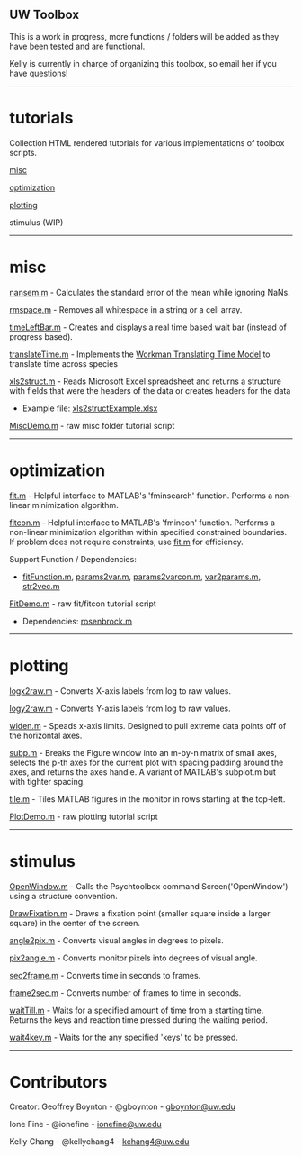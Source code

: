 ## UW Toolbox 

This is a work in progress, more functions / folders will be added as they have been tested and are functional.

Kelly is currently in charge of organizing this toolbox, so email her if you have questions!

---

# tutorials

Collection HTML rendered tutorials for various implementations of toolbox scripts.

[misc](http://htmlpreview.github.io/?https://github.com/VisCog/UWToolbox/blob/master/Tutorials/misc/MiscDemo.html)

[optimization](http://htmlpreview.github.io/?https://github.com/VisCog/UWToolbox/blob/master/Tutorials/optimization/FitDemo.html)

[plotting](http://htmlpreview.github.io/?https://github.com/VisCog/UWToolbox/blob/master/Tutorials/plotting/PlotDemo.html)

stimulus (WIP)

---

# misc

[nansem.m](https://github.com/VisCog/UWToolbox/blob/master/UWToolbox/misc/nansem.m) -  Calculates the standard error of the mean while ignoring NaNs.

[rmspace.m](https://github.com/VisCog/UWToolbox/blob/master/UWToolbox/misc/rmspace.m) - Removes all whitespace in a string or a cell array.

[timeLeftBar.m](https://github.com/VisCog/UWToolbox/blob/master/UWToolbox/misc/timeLeftBar.m) -  Creates and displays a real time based wait bar (instead of progress based).

[translateTime.m](https://github.com/VisCog/UWToolbox/blob/master/UWToolbox/misc/translateTime.m) -  Implements the [Workman Translating Time Model](http://www.translatingtime.net/) to translate time across species

[xls2struct.m](https://github.com/VisCog/UWToolbox/blob/master/UWToolbox/misc/xls2struct.m) -  Reads Microsoft Excel spreadsheet and returns a structure with fields that were the headers of the data or creates headers for the data
- Example file: [xls2structExample.xlsx](https://github.com/VisCog/UWToolbox/blob/master/UWToolbox/misc/xls2structExample.xlsx)

[MiscDemo.m](https://github.com/VisCog/UWToolbox/blob/master/UWToolbox/misc/MiscDemo.m) - raw misc folder tutorial script

---

# optimization

[fit.m](https://github.com/VisCog/UWToolbox/blob/master/UWToolbox/optimization/fit.m) - Helpful interface to MATLAB's 'fminsearch' function. Performs a non-linear minimization algorithm.

[fitcon.m](https://github.com/VisCog/UWToolbox/blob/master/UWToolbox/optimization/fitcon.m) - Helpful interface to MATLAB's 'fmincon' function. Performs a non-linear minimization algorithm within specified constrained boundaries. If problem does not require constraints, use [fit.m](https://github.com/VisCog/UWToolbox/blob/master/UWToolbox/optimization/fit.m) for efficiency.

Support Function / Dependencies:
- [fitFunction.m](https://github.com/VisCog/UWToolbox/blob/master/UWToolbox/optimization/fitFunction.m), [params2var.m](https://github.com/VisCog/UWToolbox/blob/master/UWToolbox/optimization/params2var.m), [params2varcon.m](https://github.com/VisCog/UWToolbox/blob/master/UWToolbox/optimization/params2varcon.m), [var2params.m](https://github.com/VisCog/UWToolbox/blob/master/UWToolbox/optimization/var2params.m), [str2vec.m](https://github.com/VisCog/UWToolbox/blob/master/UWToolbox/optimization/str2vec.m)

[FitDemo.m](https://github.com/VisCog/UWToolbox/blob/master/UWToolbox/optimization/FitDemo.m) - raw fit/fitcon tutorial script
- Dependencies: [rosenbrock.m](https://github.com/VisCog/UWToolbox/blob/master/UWToolbox/optimization/rosenbrock.m)

---

# plotting

[logx2raw.m](https://github.com/VisCog/UWToolbox/blob/master/UWToolbox/plotting/logx2raw.m) - Converts X-axis labels from log to raw values.

[logy2raw.m](https://github.com/VisCog/UWToolbox/blob/master/UWToolbox/plotting/logy2raw.m) - Converts Y-axis labels from log to raw values.

[widen.m](https://github.com/VisCog/UWToolbox/blob/master/UWToolbox/plotting/widen.m) - Speads x-axis limits. Designed to pull extreme data points off of the horizontal axes.

[subp.m](https://github.com/VisCog/UWToolbox/blob/master/UWToolbox/plotting/subp.m) - Breaks the Figure window into an m-by-n matrix of small axes, selects the p-th axes for the current plot with spacing padding around the axes, and returns the axes handle. A variant of MATLAB's subplot.m but with tighter spacing.

[tile.m](https://github.com/VisCog/UWToolbox/blob/master/UWToolbox/plotting/tile.m) - Tiles MATLAB figures in the monitor in rows starting at the top-left.

[PlotDemo.m](https://github.com/VisCog/UWToolbox/blob/master/UWToolbox/plotting/PlotDemo.m) - raw plotting tutorial script

---

# stimulus

[OpenWindow.m](https://github.com/VisCog/UWToolbox/blob/master/UWToolbox/stimulus/OpenWindow.m) - Calls the Psychtoolbox command Screen('OpenWindow') using a structure convention.

[DrawFixation.m](https://github.com/VisCog/UWToolbox/blob/master/UWToolbox/stimulus/DrawFixation.m) - Draws a fixation point (smaller square inside a larger square) in the center of the screen.

[angle2pix.m](https://github.com/VisCog/UWToolbox/blob/master/UWToolbox/stimulus/angle2pix.m) - Converts visual angles in degrees to pixels.

[pix2angle.m](https://github.com/VisCog/UWToolbox/blob/master/UWToolbox/stimulus/pix2angle.m) - Converts monitor pixels into degrees of visual angle.

[sec2frame.m](https://github.com/VisCog/UWToolbox/blob/master/UWToolbox/stimulus/sec2frame.m) - Converts time in seconds to frames.

[frame2sec.m](https://github.com/VisCog/UWToolbox/blob/master/UWToolbox/stimulus/frame2sec.m) - Converts number of frames to time in seconds.

[waitTill.m](https://github.com/VisCog/UWToolbox/blob/master/UWToolbox/stimulus/waitTill.m) - Waits for a specified amount of time from a starting time. Returns the keys and reaction time pressed during the waiting period.

[wait4key.m](https://githubcom/VisCog/UWToolbox/blob/master/UWToolbox/stimulus/wait4key.m) - Waits for the any specified 'keys' to be pressed.

---

# Contributors

Creator: Geoffrey Boynton - @gboynton - gboynton@uw.edu

Ione Fine - @ionefine - ionefine@uw.edu

Kelly Chang - @kellychang4 - kchang4@uw.edu